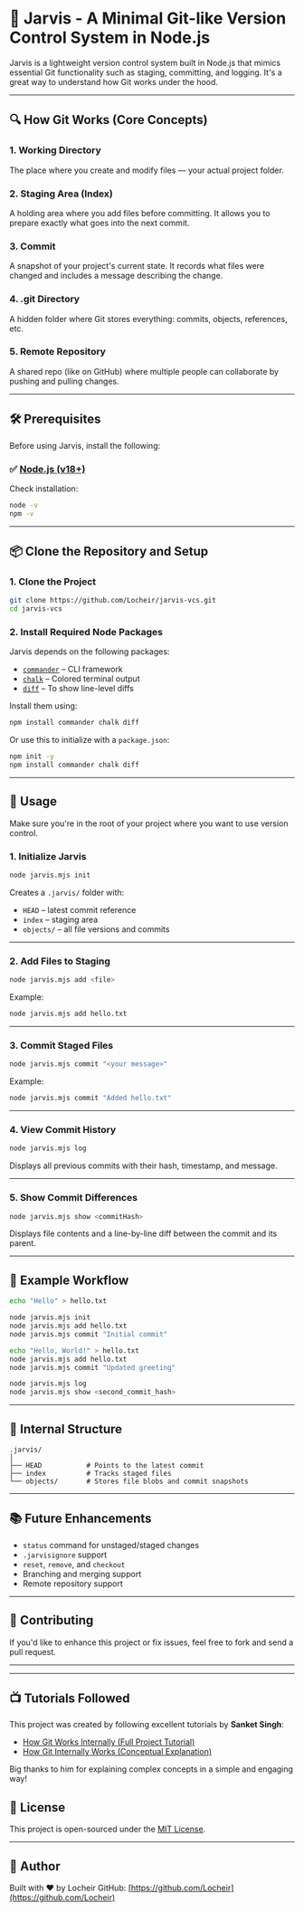 # 🧠 Jarvis - A Minimal Git-like Version Control System in Node.js

Jarvis is a lightweight version control system built in Node.js that mimics essential Git functionality such as staging, committing, and logging. It's a great way to understand how Git works under the hood.

---

## 🔍 How Git Works (Core Concepts)

### 1. **Working Directory**
The place where you create and modify files — your actual project folder.

### 2. **Staging Area (Index)**
A holding area where you add files before committing. It allows you to prepare exactly what goes into the next commit.

### 3. **Commit**
A snapshot of your project's current state. It records what files were changed and includes a message describing the change.

### 4. **.git Directory**
A hidden folder where Git stores everything: commits, objects, references, etc.

### 5. **Remote Repository**
A shared repo (like on GitHub) where multiple people can collaborate by pushing and pulling changes.

---

## 🛠 Prerequisites

Before using Jarvis, install the following:

### ✅ [Node.js (v18+)](https://nodejs.org/en/download)

Check installation:

```bash
node -v
npm -v
```

---

## 📦 Clone the Repository and Setup

### 1. Clone the Project

```bash
git clone https://github.com/Locheir/jarvis-vcs.git
cd jarvis-vcs
```

### 2. Install Required Node Packages

Jarvis depends on the following packages:
- [`commander`](https://www.npmjs.com/package/commander) – CLI framework
- [`chalk`](https://www.npmjs.com/package/chalk) – Colored terminal output
- [`diff`](https://www.npmjs.com/package/diff) – To show line-level diffs

Install them using:

```bash
npm install commander chalk diff
```

Or use this to initialize with a `package.json`:

```bash
npm init -y
npm install commander chalk diff
```

---

## 🚀 Usage

Make sure you're in the root of your project where you want to use version control.

### 1. Initialize Jarvis

```bash
node jarvis.mjs init
```

Creates a `.jarvis/` folder with:
- `HEAD` – latest commit reference
- `index` – staging area
- `objects/` – all file versions and commits

---

### 2. Add Files to Staging

```bash
node jarvis.mjs add <file>
```

Example:
```bash
node jarvis.mjs add hello.txt
```

---

### 3. Commit Staged Files

```bash
node jarvis.mjs commit "<your message>"
```

Example:
```bash
node jarvis.mjs commit "Added hello.txt"
```

---

### 4. View Commit History

```bash
node jarvis.mjs log
```

Displays all previous commits with their hash, timestamp, and message.

---

### 5. Show Commit Differences

```bash
node jarvis.mjs show <commitHash>
```

Displays file contents and a line-by-line diff between the commit and its parent.

---

## 🧪 Example Workflow

```bash
echo "Hello" > hello.txt

node jarvis.mjs init
node jarvis.mjs add hello.txt
node jarvis.mjs commit "Initial commit"

echo "Hello, World!" > hello.txt
node jarvis.mjs add hello.txt
node jarvis.mjs commit "Updated greeting"

node jarvis.mjs log
node jarvis.mjs show <second_commit_hash>
```

---

## 📁 Internal Structure

```
.jarvis/
│
├── HEAD           # Points to the latest commit
├── index          # Tracks staged files
└── objects/       # Stores file blobs and commit snapshots
```

---

## 📚 Future Enhancements

- `status` command for unstaged/staged changes
- `.jarvisignore` support
- `reset`, `remove`, and `checkout`
- Branching and merging support
- Remote repository support

---

## 🤝 Contributing

If you'd like to enhance this project or fix issues, feel free to fork and send a pull request.

---


---

## 📺 Tutorials Followed

This project was created by following excellent tutorials by **Sanket Singh**:

- [How Git Works Internally (Full Project Tutorial)](https://youtu.be/SEc5PFVSfms?si=kbm-SlhKTG8kIh4j)
- [How Git Internally Works (Conceptual Explanation)](https://youtu.be/8IuY73q3dNU?si=00Hc2sV7766-9KzQ)

Big thanks to him for explaining complex concepts in a simple and engaging way!


## 📄 License

This project is open-sourced under the [MIT License](LICENSE).

---

## 👤 Author

Built with ❤️ by Locheir
GitHub: [https://github.com/Locheir](https://github.com/Locheir)
